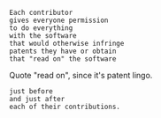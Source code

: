     Each contributor
    gives everyone permission
    to do everything
    with the software
    that would otherwise infringe
    patents they have or obtain
    that "read on" the software

  Quote "read on", since it's patent lingo.

    just before
    and just after
    each of their contributions.
